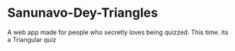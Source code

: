 # Sanunavo-Dey-Triangles
 A web app made for people who secretly loves being quizzed. This time. its a Triangular quiz
